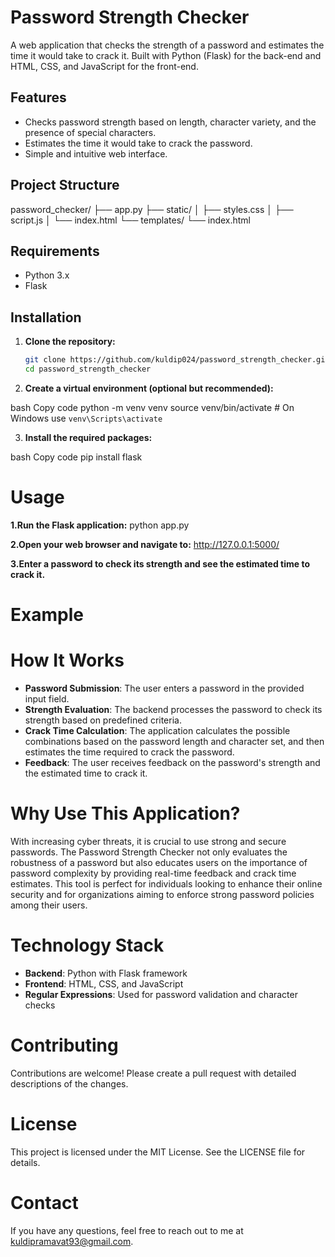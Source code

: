 # Password Strength Checker

A web application that checks the strength of a password and estimates the time it would take to crack it. Built with Python (Flask) for the back-end and HTML, CSS, and JavaScript for the front-end.

## Features

- Checks password strength based on length, character variety, and the presence of special characters.
- Estimates the time it would take to crack the password.
- Simple and intuitive web interface.

## Project Structure
password_checker/
├── app.py
├── static/
│ ├── styles.css
│ ├── script.js
│ └── index.html
└── templates/
└── index.html


## Requirements

- Python 3.x
- Flask

## Installation

1. **Clone the repository:**

   ```bash
   git clone https://github.com/kuldip024/password_strength_checker.git
   cd password_strength_checker
2. **Create a virtual environment (optional but recommended):**

bash
Copy code
python -m venv venv
source venv/bin/activate  # On Windows use `venv\Scripts\activate`

3. **Install the required packages:**

bash
Copy code
pip install flask

# Usage

**1.Run the Flask application:**
  python app.py

**2.Open your web browser and navigate to:**
  http://127.0.0.1:5000/

**3.Enter a password to check its strength and see the estimated time to crack it.**

# Example

# How It Works
- **Password Submission**: The user enters a password in the provided input field.
- **Strength Evaluation**: The backend processes the password to check its strength based on 
predefined criteria.
- **Crack Time Calculation**: The application calculates the possible combinations based on the password length and character set, and then estimates the time required to crack the password.
- **Feedback**: The user receives feedback on the password's strength and the estimated time to crack it.

# Why Use This Application?
With increasing cyber threats, it is crucial to use strong and secure passwords. The Password Strength Checker not only evaluates the robustness of a password but also educates users on the importance of password complexity by providing real-time feedback and crack time estimates. This tool is perfect for individuals looking to enhance their online security and for organizations aiming to enforce strong password policies among their users.

# Technology Stack
- **Backend**: Python with Flask framework
- **Frontend**: HTML, CSS, and JavaScript
- **Regular Expressions**: Used for password validation and character checks


# Contributing
Contributions are welcome! Please create a pull request with detailed descriptions of the changes.

# License
This project is licensed under the MIT License. See the LICENSE file for details.

# Contact
If you have any questions, feel free to reach out to me at kuldipramavat93@gmail.com.
